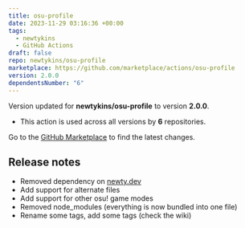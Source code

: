 ```yaml
---
title: osu-profile
date: 2023-11-29 03:16:36 +00:00
tags:
  - newtykins
  - GitHub Actions
draft: false
repo: newtykins/osu-profile
marketplace: https://github.com/marketplace/actions/osu-profile
version: 2.0.0
dependentsNumber: "6"
---
```



Version updated for **newtykins/osu-profile** to version **2.0.0**.
- This action is used across all versions by **6** repositories.

Go to the [GitHub Marketplace](https://github.com/marketplace/actions/osu-profile) to find the latest changes.

## Release notes

- Removed dependency on [newty.dev](newty.dev)
- Add support for alternate files
- Add support for other osu! game modes
- Removed node_modules (everything is now bundled into one file)
- Rename some tags, add some tags (check the wiki)
